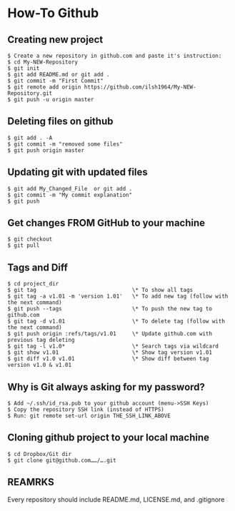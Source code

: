 # How-To Github

## Creating new project
    $ Create a new repository in github.com and paste it's instruction:
    $ cd My-NEW-Repository
    $ git init                    
    $ git add README.md or git add .                  
    $ git commit -m "First Commit"
    $ git remote add origin https://github.com/ilsh1964/My-NEW-Repository.git
    $ git push -u origin master 


## Deleting files on github
    $ git add . -A 
    $ git commit -m "removed some files"
    $ git push origin master


## Updating git with updated files
    $ git add My_Changed_File  or git add .
    $ git commit -m "My commit explanation"
    $ git push


## Get changes FROM GitHub to your machine
    $ git checkout
    $ git pull


## Tags and Diff
    $ cd project_dir
    $ git tag                              \* To show all tags
    $ git tag -a v1.01 -m 'version 1.01'   \* To add new tag (follow with the next command)
    $ git push --tags                      \* To push the new tag to github.com
    $ git tag -d v1.01                     \* To delete tag (follow with the next command)
    $ git push origin :refs/tags/v1.01     \* Update github.com with previous tag deleting
    $ git tag -l v1.0*                     \* Search tags via wildcard
    $ git show v1.01                       \* Show tag version v1.01
    $ git diff v1.0 v1.01                  \* Show diff between tag version v1.0 & v1.01


## Why is Git always asking for my password?
    $ Add ~/.ssh/id_rsa.pub to your github account (menu->SSH Keys)
    $ Copy the repository SSH link (instead of HTTPS) 
    $ Run: git remote set-url origin THE_SSH_LINK_ABOVE


## Cloning github project to your local machine
    $ cd Dropbox/Git dir
    $ git clone git@github.com……/….git

               
## REAMRKS
Every repository should include README.md, LICENSE.md, and .gitignore




